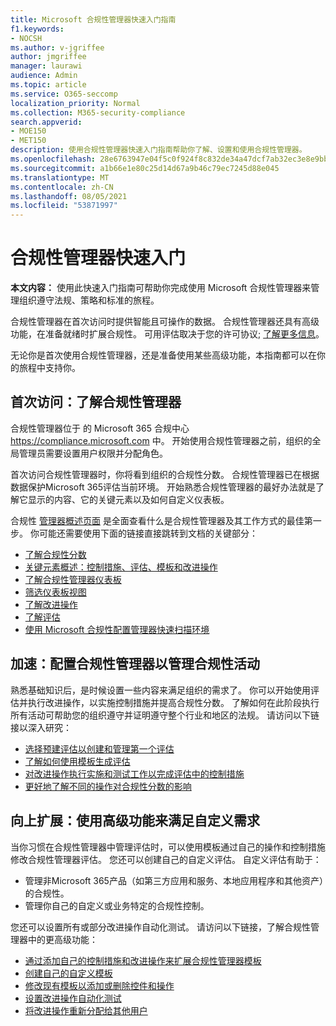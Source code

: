 ```yaml
---
title: Microsoft 合规性管理器快速入门指南
f1.keywords:
- NOCSH
ms.author: v-jgriffee
author: jmgriffee
manager: laurawi
audience: Admin
ms.topic: article
ms.service: O365-seccomp
localization_priority: Normal
ms.collection: M365-security-compliance
search.appverid:
- MOE150
- MET150
description: 使用合规性管理器快速入门指南帮助你了解、设置和使用合规性管理器。
ms.openlocfilehash: 28e6763947e04f5c0f924f8c832de34a47dcf7ab32ec3e8e9bba14fddb7976ad
ms.sourcegitcommit: a1b66e1e80c25d14d67a9b46c79ec7245d88e045
ms.translationtype: MT
ms.contentlocale: zh-CN
ms.lasthandoff: 08/05/2021
ms.locfileid: "53871997"
---
```

# <a name="compliance-manager-quickstart"></a>合规性管理器快速入门

**本文内容：** 使用此快速入门指南可帮助你完成使用 Microsoft 合规性管理器来管理组织遵守法规、策略和标准的旅程。

合规性管理器在首次访问时提供智能且可操作的数据。 合规性管理器还具有高级功能，在准备就绪时扩展合规性。 可用评估取决于您的许可协议; [了解更多信息](/office365/servicedescriptions/microsoft-365-service-descriptions/microsoft-365-tenantlevel-services-licensing-guidance/microsoft-365-security-compliance-licensing-guidance)。

无论你是首次使用合规性管理器，还是准备使用某些高级功能，本指南都可以在你的旅程中支持你。

## <a name="first-visit-get-to-know-compliance-manager"></a>首次访问：了解合规性管理器

合规性管理器位于 的 Microsoft 365 合规中心 https://compliance.microsoft.com 中。 开始使用合规性管理器之前，组织的全局管理员需要[](compliance-manager-setup.md#set-user-permissions-and-assign-roles)设置用户权限并分配角色。

首次访问合规性管理器时，你将看到组织的合规性分数。 合规性管理器已在根据数据保护Microsoft 365评估当前环境。 开始熟悉合规性管理器的最好办法就是了解它显示的内容、它的关键元素以及如何自定义仪表板。

合规性 [管理器概述页面](compliance-manager.md) 是全面查看什么是合规性管理器及其工作方式的最佳第一步。 你可能还需要使用下面的链接直接跳转到文档的关键部分：

- [了解合规性分数](compliance-manager.md#understanding-your-compliance-score)
- [关键元素概述：控制措施、评估、模板和改进操作](compliance-manager.md#key-elements-controls-assessments-templates-improvement-actions)
- [了解合规性管理器仪表板](compliance-manager-setup.md#understand-the-compliance-manager-dashboard)
- [筛选仪表板视图](compliance-manager-setup.md#filtering-your-dashboard-view)
- [了解改进操作](compliance-manager-setup.md#improvement-actions-page)
- [了解评估](compliance-manager.md#assessments)
- [使用 Microsoft 合规性配置管理器快速扫描环境](compliance-manager-mcca.md)

## <a name="ramping-up-configure-compliance-manager-to-manage-your-compliance-activities"></a>加速：配置合规性管理器以管理合规性活动

熟悉基础知识后，是时候设置一些内容来满足组织的需求了。 你可以开始使用评估并执行改进操作，以实施控制措施并提高合规性分数。 了解如何在此阶段执行所有活动可帮助您的组织遵守并证明遵守整个行业和地区的法规。 请访问以下链接以深入研究：

- [选择预建评估以创建和管理第一个评估](compliance-manager-assessments.md)
- [了解如何使用模板生成评估](compliance-manager-templates.md)
- [对改进操作执行实施和测试工作以完成评估中的控制措施](compliance-manager-improvement-actions.md)
- [更好地了解不同的操作对合规性分数的影响](compliance-score-calculation.md)

## <a name="scaling-up-use-advanced-functionality-to-meet-your-custom-needs"></a>向上扩展：使用高级功能来满足自定义需求

当你习惯在合规性管理器中管理评估时，可以使用模板通过自己的操作和控制措施修改合规性管理器评估。 您还可以创建自己的自定义评估。 自定义评估有助于：

- 管理非Microsoft 365产品（如第三方应用和服务、本地应用程序和其他资产）的合规性。
- 管理你自己的自定义或业务特定的合规性控制。

您还可以设置所有或部分改进操作自动化测试。 请访问以下链接，了解合规性管理器中的更高级功能：

- [通过添加自己的控制措施和改进操作来扩展合规性管理器模板](compliance-manager-templates.md#extend-microsoft-365-assessment-templates)
- [创建自己的自定义模板](compliance-manager-templates.md#create-an-assessment-template)
- [修改现有模板以添加或删除控件和操作](compliance-manager-templates.md#modify-a-template)
- [设置改进操作自动化测试](compliance-manager-setup.md#set-up-automated-testing)
- [将改进操作重新分配给其他用户](compliance-manager-setup.md#reassign-improvement-actions-to-another-user)